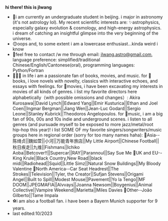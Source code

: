 **hi there! this is jlwang**
- 👋i am currently an undergraduate student in beijing. i major in astronomy (it's not astrology lol). My recent scientific interests are: ✨astrophysics, especially galaxy evolution & cosmology, and high-energy astrophysics. i dream of catching an insightful glimpse into the very beginning of the universe.
- 😊oops and, to some extent i am a lowercase enthusiast...kinda weird i know
- 💬feel free to contact /w me through email: jlwang.astro@gmail.com, language preference: simplified/traditional Chinese/English/Cantonese(oral), programming languages: Python/Fortran
- 📕🎦🎵 in life i am a passionate fan of books, movies, and music. for 📕books, i love novels with novelty, classics with interactive echoes, and essays with feelings. for 🎦movies, i have been excavating my interests in movies of all kinds of genres. i list my favorite directors here alphabetically（with possible omissions and changes）: Akira Kurosawa||David Lynch||Edward Yang||Emir Kusturica||Ethan and Joel Coen||Ingmar Bergman||Jiang Wen||Jean-Luc Godard||Sergio Leone||Stanley Kubrick||Theodoros Angelopoulos. for 🎵music, i am a big fan of 90s, 00s and 10s indie and underground scenes. i listen to all genres (and pursuade myself to be exposed to more jazz/metal/root hip-hop this year)! i list SOME OF my favorite singers/songwriters/music groups here in regional order (sorry for too many names haha): 🎵Asia--陈绮贞||魏如萱||小河||万能青年旅店||My Little Airport||Chinese Football||秋日疾走||九维||Fishmans||Ichiko Aoba||Betcover!!||Supercar||RAY||Parannoul||Say Sue Me    🎵UK and EU--King Krule||Black Country,New Road||black midi||Radiohead||Squid||Little Simz||Natural Snow Buildings||My Bloody Valentine     🎵North America--Car Seat Headrest||The Strokes||Television||Tyler, the Creator||Sufjan Stevens||Origami Angel||Built to Spill||Modest Mouse||Pavement||Yo la Tengo||MF DOOM||JPEGMAFIA||Alvvays||Joanna Newsom||Boygenius||Animal Collective||Vampire Weekend||Marietta||Miles Davies     🎵Other--João Gilberto||Tame Impala
- ⚽i am also a football fan. i have been a Bayern Munich supporter for 9 years.
- last edited:10/2023
<!---
astjlwang/astjlwang is a ✨ special ✨ repository because its `README.md` (this file) appears on your GitHub profile.
You can click the Preview link to take a look at your changes.
--->
